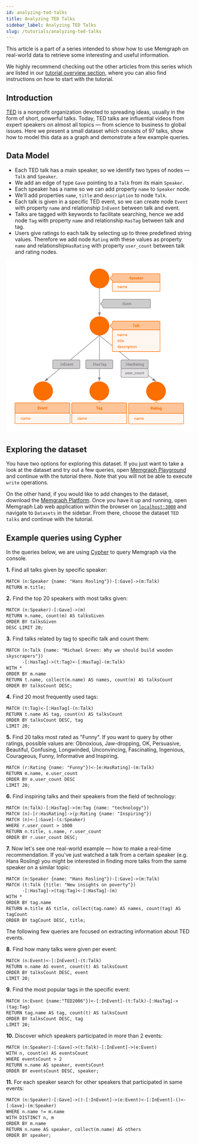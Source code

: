 ```yaml
---
id: analyzing-ted-talks
title: Analyzing TED Talks
sidebar_label: Analyzing TED Talks
slug: /tutorials/analyzing-ted-talks
---
```


This article is a part of a series intended to show how to use Memgraph on
real-world data to retrieve some interesting and useful information.

We highly recommend checking out the other articles from this series which are
listed in our [tutorial overview section](/tutorials/overview.md), where you
can also find instructions on how to start with the tutorial.

## Introduction

[TED](https://www.ted.com/) is a nonprofit organization devoted to spreading
ideas, usually in the form of short, powerful talks. Today, TED talks are
influential videos from expert speakers on almost all topics &mdash; from
science to business to global issues. Here we present a small dataset which
consists of 97 talks, show how to model this data as a graph and demonstrate a
few example queries.

## Data Model

- Each TED talk has a main speaker, so we identify two types of nodes &mdash;
  `Talk` and `Speaker`.
- We add an edge of type `Gave` pointing to a `Talk` from its main `Speaker`.
- Each speaker has a name so we can add property `name` to `Speaker` node.
- We'll add properties `name`, `title` and `description` to node `Talk`.
- Each talk is given in a specific TED event, so we can create node `Event` with
  property `name` and relationship `InEvent` between talk and event.
- Talks are tagged with keywords to facilitate searching, hence we add node
  `Tag` with property `name` and relationship `HasTag` between talk and tag.
- Users give ratings to each talk by selecting up to three predefined string
  values. Therefore we add node `Rating` with these values as property `name`
  and relationship`HasRating` with property `user_count` between talk and rating
  nodes.

![TED](../../data/TED_metagraph.png)

## Exploring the dataset

You have two options for exploring this dataset. If you just want to take a look
at the dataset and try out a few queries, open [Memgraph
Playground](https://playground.memgraph.com/sandbox/ted-talks) and continue with
the tutorial there. Note that you will not be able to execute `write`
operations.

On the other hand, if you would like to add changes to the dataset, download the
[Memgraph Platform](https://memgraph.com/download#memgraph-platform). Once you
have it up and running, open Memgraph Lab web application within the browser on
[`localhost:3000`](http://localhost:3000) and navigate to `Datasets` in the
sidebar. From there, choose the dataset `TED talks` and continue with the
tutorial.

## Example queries using Cypher

In the queries below, we are using [Cypher](/cypher-manual) to query Memgraph
via the console.

**1\.** Find all talks given by specific speaker:

```cypher
MATCH (n:Speaker {name: "Hans Rosling"})-[:Gave]->(m:Talk)
RETURN m.title;
```

**2\.** Find the top 20 speakers with most talks given:

```cypher
MATCH (n:Speaker)-[:Gave]->(m)
RETURN n.name, count(m) AS talksGiven
ORDER BY talksGiven
DESC LIMIT 20;
```

**3\.** Find talks related by tag to specific talk and count them:

```cypher
MATCH (n:Talk {name: "Michael Green: Why we should build wooden skyscrapers"})
      -[:HasTag]->(t:Tag)<-[:HasTag]-(m:Talk)
WITH *
ORDER BY m.name
RETURN t.name, collect(m.name) AS names, count(m) AS talksCount
ORDER BY talksCount DESC;
```

**4\.** Find 20 most frequently used tags:

```cypher
MATCH (t:Tag)<-[:HasTag]-(n:Talk)
RETURN t.name AS tag, count(n) AS talksCount
ORDER BY talksCount DESC, tag
LIMIT 20;
```

**5\.** Find 20 talks most rated as "Funny". If you want to query by other
   ratings, possible values are: Obnoxious, Jaw-dropping, OK, Persuasive,
   Beautiful, Confusing, Longwinded, Unconvincing, Fascinating, Ingenious,
   Courageous, Funny, Informative and Inspiring.

```cypher
MATCH (r:Rating {name: "Funny"})<-[e:HasRating]-(m:Talk)
RETURN m.name, e.user_count
ORDER BY e.user_count DESC
LIMIT 20;
```

**6\.** Find inspiring talks and their speakers from the field of technology:

```cypher
MATCH (n:Talk)-[:HasTag]->(m:Tag {name: "technology"})
MATCH (n)-[r:HasRating]->(p:Rating {name: "Inspiring"})
MATCH (n)<-[:Gave]-(s:Speaker)
WHERE r.user_count > 1000
RETURN n.title, s.name, r.user_count
ORDER BY r.user_count DESC;
```

**7\.** Now let's see one real-world example &mdash; how to make a real-time
   recommendation. If you've just watched a talk from a certain speaker (e.g.
   Hans Rosling) you might be interested in finding more talks from the same
   speaker on a similar topic:

```cypher
MATCH (n:Speaker {name: "Hans Rosling"})-[:Gave]->(m:Talk)
MATCH (t:Talk {title: "New insights on poverty"})
      -[:HasTag]->(tag:Tag)<-[:HasTag]-(m)
WITH *
ORDER BY tag.name
RETURN m.title AS title, collect(tag.name) AS names, count(tag) AS tagCount
ORDER BY tagCount DESC, title;
```

The following few queries are focused on extracting information about TED
events.

**8\.** Find how many talks were given per event:

```cypher
MATCH (n:Event)<-[:InEvent]-(t:Talk)
RETURN n.name AS event, count(t) AS talksCount
ORDER BY talksCount DESC, event
LIMIT 20;
```

**9\.** Find the most popular tags in the specific event:

```cypher
MATCH (n:Event {name:"TED2006"})<-[:InEvent]-(t:Talk)-[:HasTag]->(tag:Tag)
RETURN tag.name AS tag, count(t) AS talksCount
ORDER BY talksCount DESC, tag
LIMIT 20;
```

**10\.** Discover which speakers participated in more than 2 events:

```cypher
MATCH (n:Speaker)-[:Gave]->(t:Talk)-[:InEvent]->(e:Event)
WITH n, count(e) AS eventsCount
WHERE eventsCount > 2
RETURN n.name AS speaker, eventsCount
ORDER BY eventsCount DESC, speaker;
```

**11\.** For each speaker search for other speakers that participated in same
events:

```cypher
MATCH (n:Speaker)-[:Gave]->()-[:InEvent]->(e:Event)<-[:InEvent]-()<-[:Gave]-(m:Speaker)
WHERE n.name != m.name
WITH DISTINCT n, m
ORDER BY m.name
RETURN n.name AS speaker, collect(m.name) AS others
ORDER BY speaker;
```

